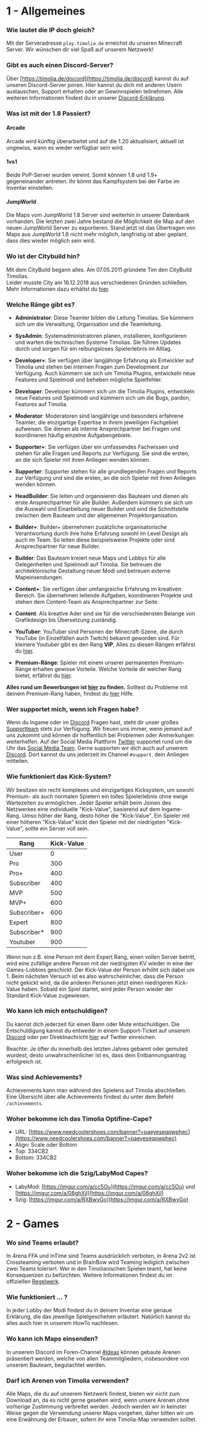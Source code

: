 # 1 - Allgemeines

### Wie lautet die IP doch gleich?
Mit der Serveradresse `play.timolia.de` erreichst du unseren Minecraft Server. Wir wünschen dir viel Spaß auf unserem Netzwerk!

### Gibt es auch einen Discord-Server?
Über [https://timolia.de/discord](https://timolia.de/discord) kannst du auf unseren Discord-Server joinen. Hier kannst du dich mit anderen Usern austauschen, Support erhalten oder an Gewinnspielen teilnehmen.
Alle weiteren Informationen findest du in unserer [Discord-Erklärung](/discord/).

### Was ist mit der 1.8 Passiert?
#### Arcade
Arcade wird künftig überarbeitet und auf die 1.20 aktualisiert, aktuell ist ungewiss,
wann es wieder verfügbar sein wird.
#### 1vs1
Beide PvP-Server wurden vereint. Somit können 1.8 und 1.9+ gegeneinander antreten.
Ihr könnt das Kampfsystem bei der Farbe im Inventar einstellen.
#### JumpWorld
Die Maps vom JumpWorld 1.8 Server sind weiterhin in unserer Datenbank vorhanden.
Die letzten zwei Jahre bestand die Möglichkeit die Map auf den neuen JumpWorld Server zu exportieren.
Stand jetzt ist das Übertragen von Maps aus JumpWorld 1.8 nicht mehr möglich, langfristig ist aber geplant, dass dies wieder möglich sein wird.

### Wo ist der Citybuild hin?
Mit dem CityBuild begann alles. Am 07.05.2011 gründete Tim den CityBuild Timolias.  
Leider musste City am 16.12.2018 aus verschiedenen Gründen schließen. Mehr Informationen dazu erhältst du [hier](http://timolia.de/city).

### Welche Ränge gibt es?
- <b><span class='administrator'>Administrator</span></b>:
Diese Teamler bilden die Leitung Timolias. Sie kümmern sich um die Verwaltung, Organisation und die Teamleitung.

- <b><span class='sysadmin'>SysAdmin</span></b>:
Systemadministratoren planen, installieren, konfigurieren und warten die technischen Systeme Timolias. Sie führen Updates durch und sorgen für ein reibungsloses Spielerlebnis im Alltag.

- <b><span class='developer-plus'>Developer+</span></b>:
Sie verfügen über langjährige Erfahrung als Entwickler auf Timolia und stehen bei internen Fragen zum Development zur Verfügung. 
Auch kümmern sie sich um Timolia Plugins, entwickeln neue Features und Spielmodi und beheben mögliche Spielfehler.

- <b><span class='developer'>Developer</span></b>:
Developer kümmern sich um die Timolia Plugins, entwickeln neue Features und Spielmodi und kümmern sich um die Bugs, pardon, Features auf Timolia. 

- <b><span class='moderator'>Moderator</span></b>:
Moderatoren sind langjährige und besonders erfahrene Teamler, die einzigartige Expertise in ihrem jeweiligen Fachgebiet aufweisen. 
Sie dienen als interne Ansprechpartner bei Fragen und koordinieren häufig einzelne Aufgabengebiete.

- <b><span class='supporter-plus'>Supporter+</span></b>:
Sie verfügen über ein umfassendes Fachwissen und stehen für alle Fragen und Reports zur Verfügung. 
Sie sind die ersten, an die sich Spieler mit ihren Anliegen wenden können.

- <b><span class='supporter'>Supporter</span></b>:
Supporter stehen für alle grundlegenden Fragen und Reports zur Verfügung und sind die ersten, an die sich Spieler mit ihren Anliegen wenden können.

- <b><span class='headbuilder'>HeadBuilder</span></b>:
Sie leiten und organisieren das Bauteam und dienen als erste Ansprechpartner für alle Builder. 
Außerdem kümmern sie sich um die Auswahl und Einarbeitung neuer Builder und sind die Schnittstelle 
zwischen dem Bauteam und der allgemeinen Projektorganisation.

- <b><span class='builder-plus'>Builder+</span></b>:
Builder+ übernehmen zusätzliche organisatorische Verantwortung durch ihre hohe Erfahrung sowohl im Level Design als auch im Team.
So leiten diese beispielsweise Projekte oder sind Ansprechpartner für neue Builder.

- <b><span class='builder'>Builder</span></b>:
Das Bauteam kreiert neue Maps und Lobbys für alle Gelegenheiten und Spielmodi auf Timolia. 
Sie betreuen die architektonische Gestaltung neuer Modi und betreuen externe Mapeinsendungen.

- <b><span class='content-plus'>Content+</span></b>:
Sie verfügen über umfangreiche Erfahrung im kreativen Bereich. Sie übernehmen leitende Aufgaben, koordinieren Projekte und stehen dem Content-Team als Ansprechpartner zur Seite.

- <b><span class='content'>Content</span></b>:
Als kreative Ader sind sie für die verschiedensten Belange von Grafikdesign bis Übersetzung zuständig.

- <b><span class='youtuber'>YouTuber</span></b>:
YouTuber sind Personen der Minecraft-Szene, die durch YouTube (in Einzelfällen auch Twitch) bekannt geworden sind. Für kleinere Youtuber gibt es den Rang <b><span class='mvp'>VIP</span></b>. Alles zu diesen Rängen erfährst du [hier](/ranks/youtube/).

- <b><span class='expert'>Premium-Ränge</span></b>:
Spieler mit einem unserer permanenten Premium-Ränge erhalten gewisse Vorteile. Welche Vorteile dir welcher Rang bietet, erfährst du [hier](/ranks/premium/).

**Alles rund um Bewerbungen ist [hier](/team/apply/) zu finden.** Solltest du Probleme mit deinem  Premium-Rang haben, findest du [hier](/ranks/premium/) Hilfe.

### Wer supportet mich, wenn ich Fragen habe?
Wenn du Ingame oder im [Discord]([/discord/](https://timolia.de/discord)) Fragen hast, steht dir unser großes [Supportteam](/team/members/#supporter) stets zur Verfügung. Wir freuen uns immer, wenn jemand auf uns zukommt und können dir hoffentlich bei Problemen oder Anmerkungen weiterhelfen.
Auf der Social Media Plattform [Twitter](https://twitter.com/TimoliaTeam) supportet rund um die Uhr das [Social Media Team](/team/responsibilities/#social-media).
Gerne supporten wir dich auch auf unserem [Discord](https://timolia.de/discord). Dort kannst du uns jederzeit im Channel `#support`. dein Anliegen mitteilen.

### Wie funktioniert das Kick-System?
Wir besitzen ein recht komplexes und einzigartiges Kicksystem, um sowohl Premium- als auch normalen Spielern ein tolles Spielerlebnis ohne ewige Wartezeiten zu ermöglichen. 
Jeder Spieler erhält beim Joinen des Netzwerkes eine individuelle "Kick-Value", basierend auf dem Ingame-Rang. Umso höher der Rang, desto höher die "Kick-Value". Ein Spieler mit einer höheren "Kick-Value" kickt den Spieler mit der niedrigsten "Kick-Value", sollte ein Server voll sein.

| Rang                                    | Kick-Value |
|-----------------------------------------|------------|
| User                                    | 0          |
| <span class='pro'>Pro</span>            | 300        |
| <span class='pro'>Pro+</span>           | 400        |
| <span class='pro'>Subscriber</span>     | 400        |
| <span class='mvp'>MVP</span>            | 500        |
| <span class='mvp'>MVP+</span>           | 600        |
| <span class='mvp'>Subscriber+</span>    | 600        |
| <span class='expert'>Expert</span>      | 800        |
| <span class='expert'>Subscriber*</span> | 900        |
| <span class='youtuber'>Youtuber</span>  | 900        |

Wenn nun z.B. eine Person mit dem Expert Rang, einen vollen Server betritt, wird eine zufällige andere Person mit der niedrigsten KV wieder in eine 
der Games-Lobbies geschickt. Der Kick-Value der Person erhöht sich dabei um 1. Beim nächsten Versuch ist es also wahrscheinlicher, dass die Person nicht gekickt wird, da die anderen Personen jetzt einen 
niedrigeren Kick-Value haben. Sobald ein Spiel startet, wird jeder Person wieder der Standard Kick-Value zugewiesen.

### Wo kann ich mich entschuldigen?
Du kannst dich jederzeit für einen Bann oder Mute entschuldigen. Die Entschuldigung kannst du entweder in einem Support-Ticket auf unserem [Discord](https://timolia.de/discord) oder per Direktnachricht <a href="https://twitter.com/messages/compose?recipient_id=385909409" target="_blank">hier</a> auf Twitter einreichen.

Beachte: Je öfter du innerhalb des letzten Jahres gebannt oder gemuted wurdest, desto unwahrscheinlicher ist es, dass dein Entbannungsantrag erfolgreich ist.

### Was sind Achievements?
Achievements kann man während des Spielens auf Timolia abschließen. Eine Übersicht über alle Achievements findest du unter dem Befehl `/achievements`.

### Woher bekomme ich das Timolia Optifine-Cape?
- URL: [https://www.needcoolershoes.com/banner?=paeyeseqpwphec](https://www.needcoolershoes.com/banner?=paeyeseqpwphec)
- Align: Scale oder Bottom
- Top: 334CB2
- Bottom: 334CB2

### Woher bekomme ich die 5zig/LabyMod Capes?
- LabyMod: [https://imgur.com/a/cc5Ou](https://imgur.com/a/cc5Ou) und [https://imgur.com/a/08ghXiI](https://imgur.com/a/08ghXiI)
- 5zig: [https://imgur.com/a/RXBwvGo](https://imgur.com/a/RXBwvGo)

# 2 - Games

### Wo sind Teams erlaubt?
In 4rena FFA und InTime sind Teams ausdrücklich verboten, in 4rena 2v2 ist Crossteaming verboten und in BrainBow wird Teaming lediglich zwischen zwei Teams toleriert.
Wer in den Timolianischen Spielen teamt, hat keine Konsequenzen zu befürchten. Weitere Informationen findest du im offiziellen [Regelwerk](/rules/games/).

### Wie funktioniert ... ?
In jeder Lobby der Modi findest du in deinem Inventar eine genaue Erklärung, die das jeweilige Spielgeschehen erläutert. Natürlich kannst du alles auch hier in unserem HowTo nachlesen.

### Wo kann ich Maps einsenden?
In unserem Discord im Foren-Channel [#ideas](https://discord.com/channels/407554118887014402/1047084675627221092) können gebaute Arenen präsentiert werden, welche von allen Teammitgliedern,
insbesondere von unserem Bauteam, begutachtet werden.

### Darf ich Arenen von Timolia verwenden?
Alle Maps, die du auf unserem Netzwerk findest, bieten wir nicht zum Download an, da es nicht gerne gesehen wird, wenn unsere Arenen ohne vorherige Zustimmung verbreitet werden.
Jedoch werden wir in keinster Weise gegen die Verwendung unserer Maps vorgehen, daher bitten wir um eine Erwähnung der Erbauer, sofern ihr eine Timolia-Map verwenden solltet.
